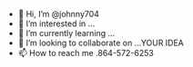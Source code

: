 - 👋 Hi, I’m @johnny704
- 👀 I’m interested in ...
- 🌱 I’m currently learning ...
- 💞️ I’m looking to collaborate on ...YOUR IDEA
- 📫 How to reach me .864-572-6253

<!---
johnny704/johnny704 is a ✨ special ✨ person...interact and i promise your headache
Will vanish
